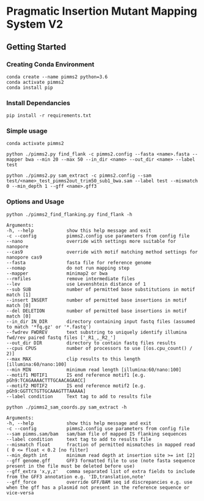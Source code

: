 # Pragmatic Insertion Mutant Mapping System V2

## Getting Started

### Creating Conda Environment
    conda create --name pimms2 python=3.6
    conda activate pimms2
    conda install pip
  
### Install Dependancies  
    pip install -r requirements.txt
    
### Simple usage    

    conda activate pimms2  

    python ./pimms2.py find_flank -c pimms2.config --fasta <name>.fasta --mapper bwa --min 20 --max 50 --in_dir <name> --out_dir <name> --label test  

    python ./pimms2.py sam_extract -c pimms2.config --sam test/<name>_test_pimms2out_trim50_sub1_bwa.sam --label test --mismatch 0 --min_depth 1 --gff <name>.gff3  


### Options and Usage

    python ./pimms2_find_flanking.py find_flank -h  
    
    Arguments:  
    -h, --help            show this help message and exit  
    -c --config           pimms2.config use parameters from config file  
    --nano                override with settings more suitable for nanopore  
    --cas9                override with motif matching method settings for nanopore cas9  
    --fasta               fasta file for reference genome  
    --nomap               do not run mapping step  
    --mapper              minimap2 or bwa   
    --rmfiles             remove intermediate files   
    --lev                 use Levenshtein distance of 1  
    --sub SUB             number of permitted base substitutions in motif match [1]  
    --insert INSERT       number of permitted base insertions in motif match [0]  
    --del DELETION        number of permitted base insertions in motif match [0]  
    --in_dir IN_DIR       directory containing input fastq files (assumed to match '*fq.gz' or '*.fastq')  
    --fwdrev FWDREV       text substring to uniquely identify illumina fwd/rev paired fastq files ['_R1_,_R2_']  
    --out_dir DIR         directory to contain fastq files results  
    --cpus CPUS           number of processors to use [(os.cpu_count() / 2)]  
    --max MAX             clip results to this length [illumina:60/nano:100]  
    --min MIN             minimum read length [illumina:60/nano:100]  
    --motif1 MOTIF1       IS end reference motif1 [e.g. pGh9:TCAGAAAACTTTGCAACAGAACC]  
    --motif2 MOTIF2       IS end reference motif2 [e.g. pGh9:GGTTCTGTTGCAAAGTTTAAAAA]  
    --label condition     Text tag to add to results file  

    python ./pimms2_sam_coords.py sam_extract -h  
    
    Arguments:  
    -h, --help            show this help message and exit  
    -c --config           pimms2.config use parameters from config file  
    --sam pimms.sam/bam   sam/bam file of mapped IS flanking sequences  
    --label condition     text tag to add to results file  
    --mismatch float      fraction of permitted mismatches in mapped read ( 0 <= float < 0.2 [no filter]  
    --min_depth int       minimum read depth at insertion site >= int [2]  
    --gff genome.gff      GFF3 formatted file to use (note fasta sequence present in the file must be deleted before use)  
    --gff_extra 'x,y,z'   comma separated list of extra fields to include from the GFF3 annotation e.g. 'ID,translation,note'  
    --gff_force           override GFF/BAM seq id discrepancies e.g. use when the gff has a plasmid not present in the reference sequence or vice-versa  


